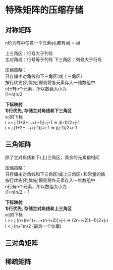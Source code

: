 # 特殊矩阵的压缩存储

## 对称矩阵
n阶方阵中任意一个元素aij,都有aij = aji

上三角区：行号大于列号  
主对角线：行号等于列号
下三角区：列号大于行号

压缩策略：  
只存储主对角线和下三角区(或上三角区)  
按行优先(列优先)原则将各元素存入一维数组中  
n行有n个元素，所以数组大小为  
(1+n)n/2

**下标映射**  
**1)行优先, 存储主对角线和下三角区**  
aij的下标  
i >= j [1+2+...+(i-1)]+j-1 => i(i-1)/2+j-1  
i < j  [1+2+...+(j-1)]+i-1 => j(j-1)/2+i-1  


## 三角矩阵
除了主对角线和下(上)三角区，其余的元素都相同  

压缩策略：  
只存储主对角线和下三角区(或上三角区) 和常量的值  
按行优先(列优先)原则将各元素存入一维数组中  
n行有n个元素，所以数组大小为  
(1+n)n/2 + 1

**下标映射**  
**1)行优先, 存储主对角线和上三角区**  
aij的下标  
i >= j [n+(n-1)+...+(n-i+2)]+j-i => (2n-i+2)(i-1)/2+j-i  
i < j  (n+1)n/2 (最后一个位置)

## 三对角矩阵

## 稀疏矩阵